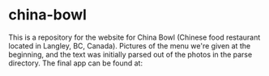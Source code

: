 # china-bowl

This is a repository for the website for China Bowl (Chinese food restaurant located in Langley, BC, Canada).
Pictures of the menu we're given at the beginning, and the text was initially parsed out of the photos in the parse directory.
The final app can be found at: